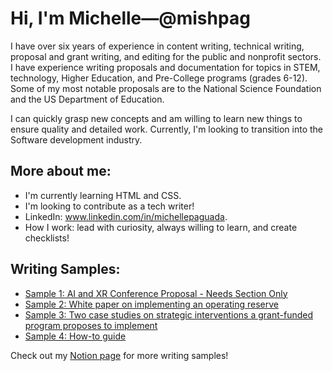 # Hi, I'm Michelle—@mishpag

I have over six years of experience in content writing, technical writing, proposal and grant writing, and editing for the public and nonprofit sectors. I have experience writing proposals and documentation for topics in STEM, technology, Higher Education, and Pre-College programs (grades 6-12). Some of my most notable proposals are to the National Science Foundation and the US Department of Education.

I can quickly grasp new concepts and am willing to learn new things to ensure quality and detailed work. Currently, I'm looking to transition into the Software development industry.

## More about me:

- I'm currently learning HTML and CSS.
- I'm looking to contribute as a tech writer!
- LinkedIn: www.linkedin.com/in/michellepaguada. 
- How I work: lead with curiosity, always willing to learn, and create checklists!

## Writing Samples: 

- [Sample 1: AI and XR Conference Proposal - Needs Section Only](https://www.notion.so/Innovation-Symposium-Proposal-2fc6ab79a4714abb9d88380c263d666b?pvs=4)
- [Sample 2: White paper on implementing an operating reserve](https://www.notion.so/FIU-Afterschool-Allstars-Policy-Brief-8bc1f2fdff974c3a8fefeeb07e72e0c2?pvs=4)
- [Sample 3: Two case studies on strategic interventions a grant-funded program proposes to implement](https://www.notion.so/Talent-Search-85922275dd6f4fc79fdc47be502b8ddf?pvs=4)
- [Sample 4: How-to guide](https://www.notion.so/How-to-guide-writing-sample-da32e697c6c64ef89f13c57f17c62e13?pvs=4)

Check out my [Notion page](https://shocking-airport-1b9.notion.site/Michelle-Paguada-473803108d674344a72e1cfc5beaa850?pvs=4) for more writing samples!
